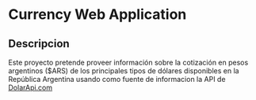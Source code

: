 # Currency Web Application

## Descripcion
Este proyecto pretende proveer información sobre la cotización en pesos argentinos ($ARS) de los principales tipos de dólares disponibles en la República Argentina usando como fuente de informacion la API de [DolarApi.com](https://dolarapi.com/docs/argentina/)
